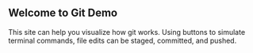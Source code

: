 ## Welcome to Git Demo

This site can help you visualize how git works. Using buttons to simulate terminal commands, file edits can be staged, committed, and pushed.
